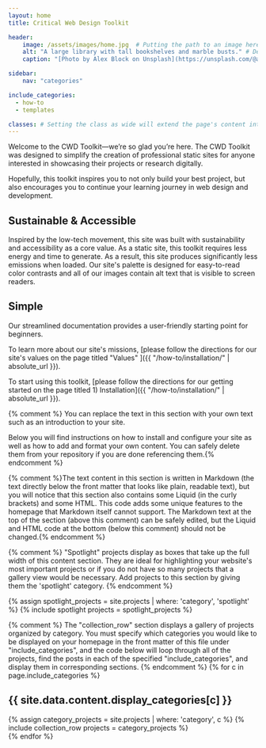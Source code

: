```yaml
---
layout: home
title: Critical Web Design Toolkit

header:
    image: /assets/images/home.jpg  # Putting the path to an image here will add that image to this page's header.
    alt: "A large library with tall bookshelves and marble busts." # Describe the header image here
    caption: "[Photo by Alex Block on Unsplash](https://unsplash.com/@alexblock)" # Add a visible caption to your image or give credit to the photographer or source.

sidebar:
    nav: "categories"

include_categories:   
  - how-to
  - templates

classes: # Setting the class as wide will extend the page's content into the right margin.
---
```


Welcome to the CWD Toolkit—we’re so glad you’re here. The CWD Toolkit was designed to simplify the creation of professional static sites for anyone  interested in showcasing their projects or research digitally. 

Hopefully, this toolkit inspires you to not only build your best project, but also encourages you to continue your learning journey in web design and development.


## Sustainable & Accessible 

Inspired by the low-tech movement, this site was built with sustainability and accessibility as a core value. As a static site, this toolkit requires less energy and time to generate. As a result, this site produces significantly less emissions when loaded. Our site's palette is designed for easy-to-read color contrasts and all of our images contain alt text that is visible to screen readers.   

## Simple

Our streamlined documentation provides a user-friendly starting point for beginners.

To learn more about our site's missions, [please follow the directions for our site's values on the page titled "Values" ]({{ "/how-to/installation/" | absolute_url }}).

To start using this toolkit, [please follow the directions for our getting started on the page titled 1) Installation]({{ "/how-to/installation/" | absolute_url }}).



{% comment %} You can replace the text in this section with your own text such as an introduction to your site.

Below you will find instructions on how to install and configure your site as well as how to add and format your own content. You can safely delete them from your repository if you are done referencing them.{% endcomment %}

{% comment %}The text content in this section is written in Markdown (the text directly below the front matter that looks like plain, readable text), but you will notice that this section also contains some Liquid (in the curly brackets) and some HTML. This code adds some unique features to the homepage that Markdown itself cannot support. The Markdown text at the top of the section (above this comment) can be safely edited, but the Liquid and HTML code at the bottom (below this comment) should not be changed.{% endcomment %}

{% comment %} "Spotlight" projects display as boxes that take up the full width of this content section. They are ideal for highlighting your website's most important projects or if you do not have so many projects that a gallery view would be necessary. Add projects to this section by giving them the 'spotlight' category. {% endcomment %}

<div class="spotlight"> 
{% assign spotlight_projects = site.projects | where: 'category', 'spotlight' %}
{% include spotlight projects = spotlight_projects %}
</div>

{% comment %} The "collection_row" section displays a gallery of projects organized by category. You must specify which categories you would like to be displayed on your homepage in the front matter of this file under "include_categories", and the code below will loop through all of the projects, find the posts in each of the specified "include_categories", and display them in corresponding sections. {% endcomment %}
{% for c in page.include_categories %}
<div id="{{ c }}" class="pane">
<h2 class="category_title">{{ site.data.content.display_categories[c] }}</h2>
{% assign category_projects = site.projects | where: 'category', c  %}
{% include collection_row projects = category_projects %} 
</div>
{% endfor %}

